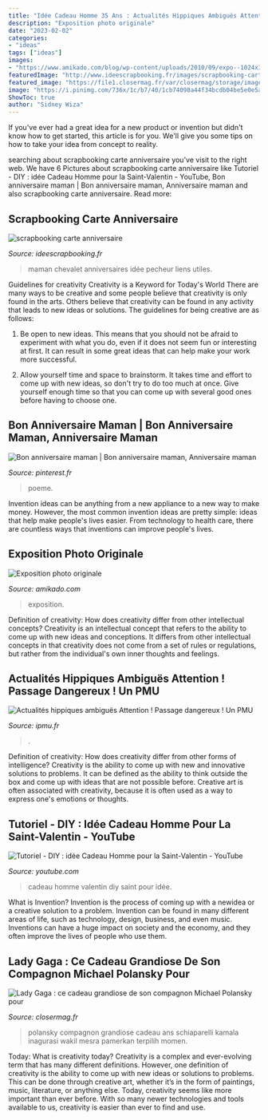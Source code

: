```yaml
---
title: "Idée Cadeau Homme 35 Ans : Actualités Hippiques Ambiguës Attention ! Passage Dangereux ! Un Pmu"
description: "Exposition photo originale"
date: "2023-02-02"
categories:
- "ideas"
tags: ["ideas"]
images:
- "https://www.amikado.com/blog/wp-content/uploads/2010/09/expo--1024x388.jpg"
featuredImage: "http://www.ideescrapbooking.fr/images/scrapbooking-carte-anniversaire_7.jpg"
featured_image: "https://file1.closermag.fr/var/closermag/storage/images/1/3/3/2/1/13321948/lady-gaga-michael-polansky.jpeg?alias=exact1024x768_l&amp;size=x100&amp;format=jpeg"
image: "https://i.pinimg.com/736x/1c/b7/40/1cb74098a44f34bcdb04be5e0e5a599c.jpg"
ShowToc: true
author: "Sidney Wiza"
---
```



If you've ever had a great idea for a new product or invention but didn't know how to get started, this article is for you. We'll give you some tips on how to take your idea from concept to reality.

	

		
searching about scrapbooking carte anniversaire you've visit to the right web. We have 6 Pictures about scrapbooking carte anniversaire like Tutoriel - DIY : idée Cadeau Homme pour la Saint-Valentin - YouTube, Bon anniversaire maman | Bon anniversaire maman, Anniversaire maman and also scrapbooking carte anniversaire. Read more:
		
    
## Scrapbooking Carte Anniversaire

<img loading=lazy src="http://www.ideescrapbooking.fr/images/scrapbooking-carte-anniversaire_7.jpg" onerror="this.onerror=null;this.src='https://tse3.mm.bing.net/th?id=OIP.pRglcaIfY5brB8tVBwK8wQHaIL&amp;pid=15.1';" alt="scrapbooking carte anniversaire">

_Source: ideescrapbooking.fr_

>maman chevalet anniversaires idée pecheur liens utiles. 

	

Guidelines for creativity
Creativity is a Keyword for Today's World
There are many ways to be creative and some people believe that creativity is only found in the arts. Others believe that creativity can be found in any activity that leads to new ideas or solutions. The guidelines for being creative are as follows:

1. Be open to new ideas. This means that you should not be afraid to experiment with what you do, even if it does not seem fun or interesting at first. It can result in some great ideas that can help make your work more successful.

2. Allow yourself time and space to brainstorm. It takes time and effort to come up with new ideas, so don't try to do too much at once. Give yourself enough time so that you can come up with several good ones before having to choose one.


    
## Bon Anniversaire Maman | Bon Anniversaire Maman, Anniversaire Maman

<img loading=lazy src="https://i.pinimg.com/736x/1c/b7/40/1cb74098a44f34bcdb04be5e0e5a599c.jpg" onerror="this.onerror=null;this.src='https://tse4.mm.bing.net/th?id=OIP.FHEa2AppIVVs86rFpNXx_AAAAA&amp;pid=15.1';" alt="Bon anniversaire maman | Bon anniversaire maman, Anniversaire maman">

_Source: pinterest.fr_

>poeme. 

	

Invention ideas can be anything from a new appliance to a new way to make money. However, the most common invention ideas are pretty simple: ideas that help make people's lives easier. From technology to health care, there are countless ways that inventions can improve people's lives.

    
## Exposition Photo Originale

<img loading=lazy src="https://www.amikado.com/blog/wp-content/uploads/2010/09/expo--1024x388.jpg" onerror="this.onerror=null;this.src='https://tse3.mm.bing.net/th?id=OIP.SFDPs_JnGet_zDHmlq1qawHaCz&amp;pid=15.1';" alt="Exposition photo originale">

_Source: amikado.com_

>exposition. 

	

Definition of creativity: How does creativity differ from other intellectual concepts?
Creativity is an intellectual concept that refers to the ability to come up with new ideas and conceptions. It differs from other intellectual concepts in that creativity does not come from a set of rules or regulations, but rather from the individual's own inner thoughts and feelings.

    
## Actualités Hippiques Ambiguës Attention ! Passage Dangereux ! Un PMU

<img loading=lazy src="http://ipmu.fr/iPMU/Courses_Actu_files/droppedImage.jpg" onerror="this.onerror=null;this.src='https://tse1.mm.bing.net/th?id=OIP.0TeAmlBcBejPD_sXjln5hwAAAA&amp;pid=15.1';" alt="Actualités hippiques ambiguës Attention ! Passage dangereux ! Un PMU">

_Source: ipmu.fr_

>. 

	

Definition of creativity: How does creativity differ from other forms of intelligence?
Creativity is the ability to come up with new and innovative solutions to problems. It can be defined as the ability to think outside the box and come up with ideas that are not possible before. Creative art is often associated with creativity, because it is often used as a way to express one's emotions or thoughts.

    
## Tutoriel - DIY : Idée Cadeau Homme Pour La Saint-Valentin - YouTube

<img loading=lazy src="https://i.ytimg.com/vi/EaLaN3s7hk0/maxresdefault.jpg" onerror="this.onerror=null;this.src='https://tse1.mm.bing.net/th?id=OIP.oth2CcAWD1eNXWFaqcvuIwHaEK&amp;pid=15.1';" alt="Tutoriel - DIY : idée Cadeau Homme pour la Saint-Valentin - YouTube">

_Source: youtube.com_

>cadeau homme valentin diy saint pour idée. 

	

What is Invention?
Invention is the process of coming up with a newidea or a creative solution to a problem. Invention can be found in many different areas of life, such as technology, design, business, and even music. Inventions can have a huge impact on society and the economy, and they often improve the lives of people who use them.

    
## Lady Gaga : Ce Cadeau Grandiose De Son Compagnon Michael Polansky Pour

<img loading=lazy src="https://file1.closermag.fr/var/closermag/storage/images/1/3/3/2/1/13321948/lady-gaga-michael-polansky.jpeg?alias=exact1024x768_l&amp;size=x100&amp;format=jpeg" onerror="this.onerror=null;this.src='https://tse3.mm.bing.net/th?id=OIP.GEds6oAWlIGlx6-4u2T0qgHaHa&amp;pid=15.1';" alt="Lady Gaga : ce cadeau grandiose de son compagnon Michael Polansky pour">

_Source: closermag.fr_

>polansky compagnon grandiose cadeau ans schiaparelli kamala inagurasi wakil mesra pamerkan terpilih momen. 

	

Today: What is creativity today?
Creativity is a complex and ever-evolving term that has many different definitions. However, one definition of creativity is the ability to come up with new ideas or solutions to problems. This can be done through creative art, whether it’s in the form of paintings, music, literature, or anything else. Today, creativity seems like more important than ever before. With so many newer technologies and tools available to us, creativity is easier than ever to find and use.

